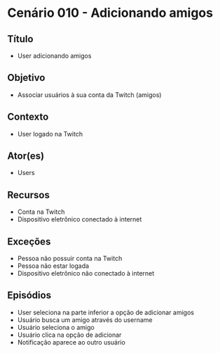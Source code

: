 # Cenário 010 - Adicionando amigos

## Título
* User adicionando amigos

## Objetivo
* Associar usuários à sua conta da Twitch (amigos)

## Contexto
* User logado na Twitch

## Ator(es)
* Users

## Recursos
* Conta na Twitch
* Dispositivo eletrônico conectado à internet

## Exceções
* Pessoa não possuir conta na Twitch
* Pessoa não estar logada
* Dispositivo eletrônico não conectado à internet

## Episódios
* User seleciona na parte inferior a opção de adicionar amigos
* Usuário busca um amigo através do username
* Usuário seleciona o amigo
* Usuário clica na opção de adicionar
* Notificação aparece ao outro usuário 
